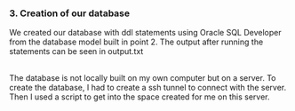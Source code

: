 ### 3. Creation of our database
We created our database with ddl statements using Oracle SQL Developer from the database model built in point 2. The output after running the statements can be seen in output.txt

<br>
The database is not locally built on my own computer but on a server. To create the database, I had to create a ssh tunnel to connect with the server. Then I used a script to get into the space created for me on this server.
